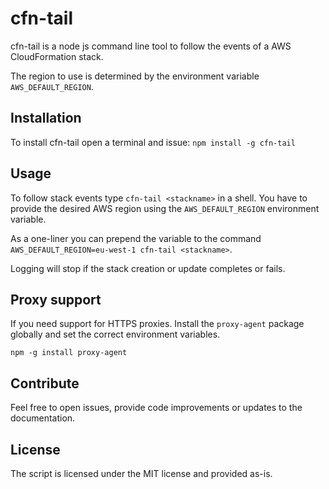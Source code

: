 # cfn-tail

cfn-tail is a node js command line tool to follow the events of a AWS CloudFormation stack.

The region to use is determined by the environment variable `AWS_DEFAULT_REGION`.

## Installation

To install cfn-tail open a terminal and issue: `npm install -g cfn-tail`

## Usage

To follow stack events type `cfn-tail <stackname>` in a shell. 
You have to provide the desired AWS region using the `AWS_DEFAULT_REGION` environment variable.

As a one-liner you can prepend the variable to the command `AWS_DEFAULT_REGION=eu-west-1 cfn-tail <stackname>`.

Logging will stop if the stack creation or update completes or fails.

## Proxy support

If you need support for HTTPS proxies. Install the `proxy-agent` package globally and set the correct environment variables.

```
npm -g install proxy-agent
```

## Contribute

Feel free to open issues, provide code improvements or updates to the documentation.

## License

The script is licensed under the MIT license and provided as-is.

